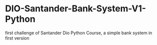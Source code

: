 # DIO-Santander-Bank-System-V1-Python
first challenge of Santander Dio Python Course, a simple bank system in first version
